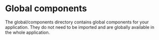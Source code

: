 # Global components

The global/components directory contains global components for your application.
They do not need to be imported and are globally available in the whole application.
